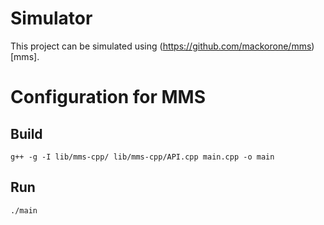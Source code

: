 # Simulator

This project can be simulated using (https://github.com/mackorone/mms)[mms].

# Configuration for MMS

## Build

```shell
g++ -g -I lib/mms-cpp/ lib/mms-cpp/API.cpp main.cpp -o main
```

## Run
```shell
./main
```

